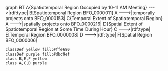 graph BT
    A{Spatiotemporal Region Occupied by 10-11 AM Meeting} --->|rdf:type| B[Spatiotemporal Region BFO_0000011]
    A --->|temporally projects onto BFO_0000153| C{Temporal Extent of Spatiotemporal Region}
    A --->|spatially projects onto BFO_0000216| D{Spatial Extent of Spatiotemporal Region at Some Time During Hour}
    C --->|rdf:type| E[Temporal Region BFO_0000008]
    D --->|rdf:type| F[Spatial Region BFO_0000006]

    classDef yellow fill:#ffe680
    classDef purple fill:#dbc9ef
    class B,E,F yellow
    class A,C,D purple